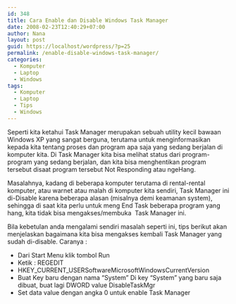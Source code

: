 ```yaml
---
id: 348
title: Cara Enable dan Disable Windows Task Manager
date: 2008-02-23T12:40:29+07:00
author: Nana
layout: post
guid: https://localhost/wordpress/?p=25
permalink: /enable-disable-windows-task-manager/
categories:
  - Komputer
  - Laptop
  - Windows
tags:
  - Komputer
  - Laptop
  - Tips
  - Windows
---
```

Seperti kita ketahui Task Manager merupakan sebuah utility kecil bawaan Windows XP yang sangat berguna, terutama untuk menginformasikan kepada kita tentang proses dan program apa saja yang sedang berjalan di  komputer kita. Di Task Manager kita bisa melihat status dari program-program yang sedang berjalan, dan kita bisa menghentikan program tersebut disaat program tersebut Not Responding atau ngeHang.

Masalahnya, kadang di beberapa komputer terutama di rental-rental komputer, atau warnet atau malah di komputer kita sendiri, Task Manager ini di-Disable karena beberapa alasan (misalnya demi keamanan system), sehingga di saat kita perlu untuk meng End Task beberapa program yang hang, kita tidak bisa mengakses/membuka  Task Manager ini.

Bila kebetulan anda mengalami sendiri masalah seperti ini, tips berikut akan menjelaskan bagaimana kita bisa mengakses kembali Task Manager yang sudah di-disable. Caranya :

  * Dari Start Menu klik tombol Run
  * Ketik : REGEDIT
  * HKEY\_CURRENT\_USERSoftwareMicrosoftWindowsCurrentVersion
  * Buat Key baru dengan nama “System” Di key “System” yang baru saja dibuat, buat lagi DWORD value DisableTaskMgr
  * Set data value dengan angka 0 untuk enable Task Manager